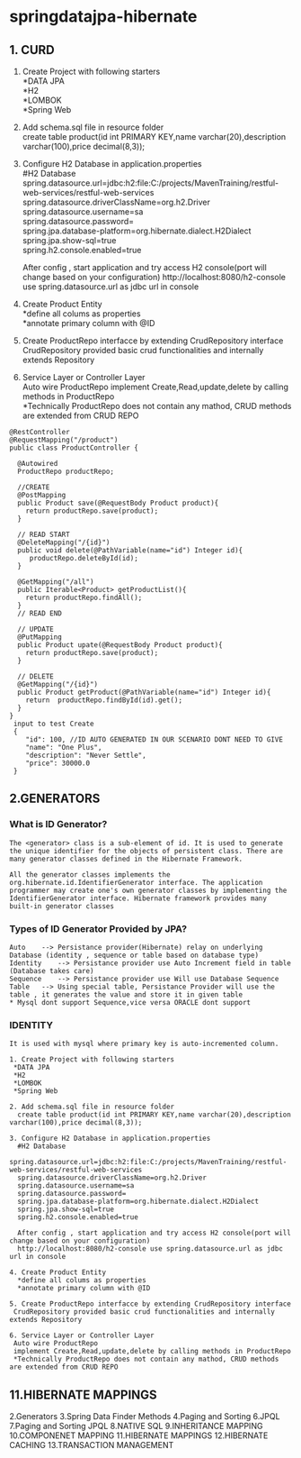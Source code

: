# springdatajpa-hibernate
## 1. CURD
  1. Create Project with following starters<br/>
     *DATA JPA<br/>
     *H2<br/>
     *LOMBOK<br/>
     *Spring Web<br/>
     
  2. Add schema.sql file in resource folder <br/>
      create table product(id int PRIMARY KEY,name varchar(20),description varchar(100),price decimal(8,3));
      
  3. Configure H2 Database in application.properties <br/>
      #H2 Database <br/>
      spring.datasource.url=jdbc:h2:file:C:/projects/MavenTraining/restful-web-services/restful-web-services <br/>
      spring.datasource.driverClassName=org.h2.Driver <br/>
      spring.datasource.username=sa <br/>
      spring.datasource.password= <br/>
      spring.jpa.database-platform=org.hibernate.dialect.H2Dialect <br/>
      spring.jpa.show-sql=true <br/>
      spring.h2.console.enabled=true <br/>
      
      After config , start application and try access H2 console(port will change based on your configuration)
      http://localhost:8080/h2-console use spring.datasource.url as jdbc url in console
      
  4. Create Product Entity <br/>
      *define all colums as properties <br/>
      *annotate primary column with @ID <br/>
      
  5. Create ProductRepo interfacce by extending CrudRepository interface <br/>
     CrudRepository provided basic crud functionalities and internally extends Repository
     
  6. Service Layer or Controller Layer <br/>
     Auto wire ProductRepo 
     implement Create,Read,update,delete by calling methods in ProductRepo <br/>
     *Technically ProductRepo does not contain any mathod, CRUD methods are extended from CRUD REPO
     
    @RestController
    @RequestMapping("/product")
    public class ProductController {

      @Autowired
      ProductRepo productRepo;

      //CREATE
      @PostMapping
      public Product save(@RequestBody Product product){
        return productRepo.save(product);
      }

      // READ START
      @DeleteMapping("/{id}")
      public void delete(@PathVariable(name="id") Integer id){
         productRepo.deleteById(id);
      }

      @GetMapping("/all")
      public Iterable<Product> getProductList(){
        return productRepo.findAll();
      }
      // READ END

      // UPDATE
      @PutMapping
      public Product upate(@RequestBody Product product){
        return productRepo.save(product);
      }

      // DELETE
      @GetMapping("/{id}")
      public Product getProduct(@PathVariable(name="id") Integer id){
        return  productRepo.findById(id).get();
      }
    }
     input to test Create
     {
        "id": 100, //ID AUTO GENERATED IN OUR SCENARIO DONT NEED TO GIVE
        "name": "One Plus",
        "description": "Never Settle",
        "price": 30000.0
     }
 ## 2.GENERATORS 
  ### What is ID Generator?
    The <generator> class is a sub-element of id. It is used to generate the unique identifier for the objects of persistent class. There are many generator classes defined in the Hibernate Framework.
	
    All the generator classes implements the org.hibernate.id.IdentifierGenerator interface. The application programmer may create one's own generator classes by implementing the IdentifierGenerator interface. Hibernate framework provides many built-in generator classes

  ### Types of ID Generator Provided by JPA?
    Auto	--> Persistance provider(Hibernate) relay on underlying Database (identity , sequence or table based on database type) 
    Identity	--> Persistance provider use Auto Increment field in table (Database takes care)
    Sequence	--> Persistance provider use Will use Database Sequence
    Table	--> Using special table, Persistance Provider will use the table , it generates the value and store it in given table
    * Mysql dont support Sequence,vice versa ORACLE dont support 
    
  ### IDENTITY
    It is used with mysql where primary key is auto-incremented column.
    
    1. Create Project with following starters
     *DATA JPA
     *H2
     *LOMBOK
     *Spring Web
    
    2. Add schema.sql file in resource folder
      create table product(id int PRIMARY KEY,name varchar(20),description varchar(100),price decimal(8,3));
    
    3. Configure H2 Database in application.properties
      #H2 Database
      spring.datasource.url=jdbc:h2:file:C:/projects/MavenTraining/restful-web-services/restful-web-services 
      spring.datasource.driverClassName=org.h2.Driver 
      spring.datasource.username=sa 
      spring.datasource.password=  
      spring.jpa.database-platform=org.hibernate.dialect.H2Dialect  
      spring.jpa.show-sql=true  
      spring.h2.console.enabled=true  
      
      After config , start application and try access H2 console(port will change based on your configuration)
      http://localhost:8080/h2-console use spring.datasource.url as jdbc url in console
    
    4. Create Product Entity  
      *define all colums as properties  
      *annotate primary column with @ID  
    
    5. Create ProductRepo interfacce by extending CrudRepository interface  
     CrudRepository provided basic crud functionalities and internally extends Repository
    
    6. Service Layer or Controller Layer  
     Auto wire ProductRepo 
     implement Create,Read,update,delete by calling methods in ProductRepo  
     *Technically ProductRepo does not contain any mathod, CRUD methods are extended from CRUD REPO
 ## 11.HIBERNATE MAPPINGS    
  2.Generators 3.Spring Data Finder Methods 4.Paging and Sorting 6.JPQL 7.Paging and Sorting JPQL 8.NATIVE SQL 9.INHERITANCE MAPPING 10.COMPONENET MAPPING  11.HIBERNATE MAPPINGS 12.HIBERNATE CACHING 13.TRANSACTION MANAGEMENT
